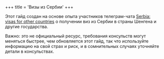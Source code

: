 +++
title = 'Визы из Сербии'
+++

Этот гайд создан на основе опыта участников телеграм-чата [Serbia: visas for other countries](https://t.me/+fIZUn78R5SUzYjhi) о получении виз из Сербии в страны Шенгена и другие государства.

Важно: это не официальный ресурс, требования консульств могут меняться быстрее, чем обновляется этот гайд, так что используйте информацию на свой страх и риск, и в сомнительных случаях уточняйте детали в консульствах.
